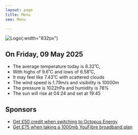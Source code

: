 ```yaml
---
layout: page
title: Menu
seo: Menu

---
```


![Logo](/images/logo.jpg){:width="832px"}

<!-- weather_marker starts -->
## On Friday, 09 May 2025

- The average temperature today is 8.32˚C,
- With highs of 9.6˚C and lows of 6.58˚C,
- It may feel like 7.43˚C with scattered clouds
- The wind speed is 1.79m/s and visibility is 10000m
- The pressure is 1022hPa and humidity is 78%
- The sun will rise at 04:24 and set at 19:45

<!-- weather_marker ends -->

## Sponsors

- [Get £50 credit when switching to Octopus Energy](https://bit.ly/3oD1nnS)
- [Get £75 when taking a 1000mb YouFibre broadband plan](https://aklam.io/91zWhU?)
